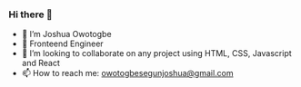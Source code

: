 ### Hi there 👋



- 🔭 I’m Joshua Owotogbe
- 🌱 Fronteend Engineer
- 👯 I’m looking to collaborate on any project using HTML, CSS, Javascript and React
- 📫 How to reach me: owotogbesegunjoshua@gmail.com


